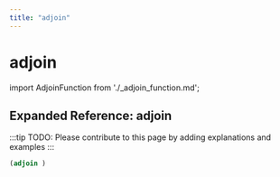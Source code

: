 ```yaml
---
title: "adjoin"
---
```


# adjoin

import AdjoinFunction from './_adjoin_function.md';

<AdjoinFunction />

## Expanded Reference: adjoin

:::tip
TODO: Please contribute to this page by adding explanations and examples
:::

```lisp
(adjoin )
```
